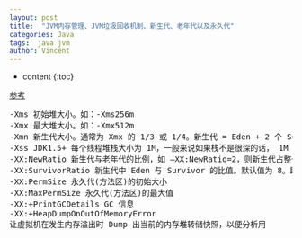 ```yaml
---
layout: post
title:  "JVM内存管理、JVM垃圾回收机制、新生代、老年代以及永久代"
categories: Java
tags:  java jvm
author: Vincent
---
```


* content
{:toc}

[参考](http://blog.csdn.net/zhb123gggggg/article/details/40901003)

<pre>
-Xms 初始堆大小。如：-Xms256m
-Xmx 最大堆大小。如：-Xmx512m
-Xmn 新生代大小。通常为 Xmx 的 1/3 或 1/4。新生代 = Eden + 2 个 Survivor 空间。实际可用空间为 = Eden + 1 个 Survivor，即 90% 
-Xss JDK1.5+ 每个线程堆栈大小为 1M，一般来说如果栈不是很深的话， 1M 是绝对够用了的。
-XX:NewRatio 新生代与老年代的比例，如 –XX:NewRatio=2，则新生代占整个堆空间的1/3，老年代占2/3
-XX:SurvivorRatio 新生代中 Eden 与 Survivor 的比值。默认值为 8。即 Eden 占新生代空间的 8/10，另外两个 Survivor 各占 1/10 
-XX:PermSize 永久代(方法区)的初始大小
-XX:MaxPermSize 永久代(方法区)的最大值
-XX:+PrintGCDetails GC 信息
-XX:+HeapDumpOnOutOfMemoryError
让虚拟机在发生内存溢出时 Dump 出当前的内存堆转储快照，以便分析用
</pre>